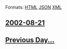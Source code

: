 
Formats: [HTML](2002/08/21/index.html)  [JSON](2002/08/21/index.json)  [XML](2002/08/21/index.xml)  

## [2002-08-21](/news/2002/08/21/index.md)

## [Previous Day...](/news/2002/08/20/index.md)

